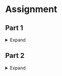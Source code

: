 # Assignment
## Part 1
<details>
<summary>Expand</summary>

1. Write your own UNet from scratch 
2. Train 4 times: 
    - MP+Tr+CE 
    - MP+Tr+Dice Loss 
    - StrConv+Tr+CE 
    - StrConv+Ups+Dice Loss 

## Introduction
The goal of this assignment is to implement Unet model from scratch for segmentation task. Train it
with different type of losses and layers.

## MP+Tr+CE
<details>
<summary>Expand</summary>

### Train logs
    Epoch 1
    Train: Loss=0.5826 Batch_id=57: 100%|██████████| 58/58 [00:16<00:00,  3.46it/s]
    Test set: Average loss: 1.3338
    Epoch 2
    Train: Loss=0.4544 Batch_id=57: 100%|██████████| 58/58 [00:16<00:00,  3.55it/s]
    Test set: Average loss: 0.8280
    Epoch 3
    Train: Loss=0.4951 Batch_id=57: 100%|██████████| 58/58 [00:16<00:00,  3.51it/s]
    Test set: Average loss: 0.6460
    Epoch 4
    Train: Loss=0.4133 Batch_id=57: 100%|██████████| 58/58 [00:16<00:00,  3.52it/s]
    Test set: Average loss: 1.1128
    Epoch 5
    Train: Loss=0.3978 Batch_id=57: 100%|██████████| 58/58 [00:16<00:00,  3.48it/s]
    Test set: Average loss: 1.0972
    ...
    Epoch 21
    Train: Loss=0.1921 Batch_id=57: 100%|██████████| 58/58 [00:16<00:00,  3.47it/s]
    Test set: Average loss: 0.9850
    Epoch 22
    Train: Loss=0.1754 Batch_id=57: 100%|██████████| 58/58 [00:16<00:00,  3.51it/s]
    Test set: Average loss: 0.8336
    Epoch 23
    Train: Loss=0.1410 Batch_id=57: 100%|██████████| 58/58 [00:16<00:00,  3.53it/s]
    Test set: Average loss: 0.6560
    Epoch 24
    Train: Loss=0.1979 Batch_id=57: 100%|██████████| 58/58 [00:16<00:00,  3.52it/s]
    Test set: Average loss: 0.6963
    Epoch 25
    Train: Loss=0.1930 Batch_id=57: 100%|██████████| 58/58 [00:16<00:00,  3.53it/s]
    Test set: Average loss: 0.5283

### Performance Graph
![MP+Tr+CE metrics](./images/MP_Tr_CE_metrics.png)

### Results
![MP+Tr+CE results](./images/MP_Tr_CE_results.png)

</details>

## MP+Tr+Dice Loss
<details>
<summary>Expand</summary>

### Train logs
    CUDA Available? True
    Epoch 1
    Train: Loss=0.1578 Batch_id=28: 100%|██████████| 29/29 [00:17<00:00,  1.70it/s]
    Test set: Average loss: 0.2559
    Epoch 2
    Train: Loss=0.1554 Batch_id=28: 100%|██████████| 29/29 [00:16<00:00,  1.74it/s]
    Test set: Average loss: 0.2501
    Epoch 3
    Train: Loss=0.1305 Batch_id=28: 100%|██████████| 29/29 [00:16<00:00,  1.73it/s]
    Test set: Average loss: 0.2115
    Epoch 4
    Train: Loss=0.1166 Batch_id=28: 100%|██████████| 29/29 [00:16<00:00,  1.71it/s]
    Test set: Average loss: 0.1905
    Epoch 5
    Train: Loss=0.1199 Batch_id=28: 100%|██████████| 29/29 [00:16<00:00,  1.74it/s]
    Test set: Average loss: 0.1816
    ...
    Epoch 21
    Train: Loss=0.0528 Batch_id=28: 100%|██████████| 29/29 [00:17<00:00,  1.70it/s]
    Test set: Average loss: 0.0948
    Epoch 22
    Train: Loss=0.0504 Batch_id=28: 100%|██████████| 29/29 [00:17<00:00,  1.69it/s]
    Test set: Average loss: 0.1257
    Epoch 23
    Train: Loss=0.0530 Batch_id=28: 100%|██████████| 29/29 [00:16<00:00,  1.72it/s]
    Test set: Average loss: 0.0909
    Epoch 24
    Train: Loss=0.0492 Batch_id=28: 100%|██████████| 29/29 [00:16<00:00,  1.74it/s]
    Test set: Average loss: 0.1136
    Epoch 25
    Train: Loss=0.0448 Batch_id=28: 100%|██████████| 29/29 [00:16<00:00,  1.74it/s]
    Test set: Average loss: 0.1120

### Performance Graph
![MP+Tr+Dice Loss metrics](./images/MP_Tr_Dice_Loss_metrics.png)

### Results
![MP+Tr+Dice Loss results](./images/MP_Tr_Dice_Loss_results.png)

</details>

## StrConv+Tr+CE
<details>
<summary>Expand</summary>

### Train logs
    CUDA Available? True
    Epoch 1
    Train: Loss=0.5796 Batch_id=57: 100%|██████████| 58/58 [00:16<00:00,  3.42it/s]
    Test set: Average loss: 1.3183
    Epoch 2
    Train: Loss=0.5894 Batch_id=57: 100%|██████████| 58/58 [00:16<00:00,  3.41it/s]
    Test set: Average loss: 0.5862
    Epoch 3
    Train: Loss=0.5051 Batch_id=57: 100%|██████████| 58/58 [00:17<00:00,  3.39it/s]
    Test set: Average loss: 0.5981
    Epoch 4
    Train: Loss=0.5162 Batch_id=57: 100%|██████████| 58/58 [00:16<00:00,  3.43it/s]
    Test set: Average loss: 0.5238
    Epoch 5
    Train: Loss=0.4325 Batch_id=57: 100%|██████████| 58/58 [00:16<00:00,  3.42it/s]
    Test set: Average loss: 0.5245
    ...
    Epoch 21
    Train: Loss=0.2533 Batch_id=57: 100%|██████████| 58/58 [00:16<00:00,  3.47it/s]
    Test set: Average loss: 0.4071
    Epoch 22
    Train: Loss=0.2243 Batch_id=57: 100%|██████████| 58/58 [00:16<00:00,  3.47it/s]
    Test set: Average loss: 0.3076
    Epoch 23
    Train: Loss=0.2697 Batch_id=57: 100%|██████████| 58/58 [00:16<00:00,  3.48it/s]
    Test set: Average loss: 0.3325
    Epoch 24
    Train: Loss=0.2400 Batch_id=57: 100%|██████████| 58/58 [00:16<00:00,  3.49it/s]
    Test set: Average loss: 0.4501
    Epoch 25
    Train: Loss=0.2470 Batch_id=57: 100%|██████████| 58/58 [00:16<00:00,  3.41it/s]
    Test set: Average loss: 0.2871

### Performance Graph
![StrConv+Tr+CE metrics](./images/StrConv_Tr_CE_metrics.png)

### Results
![StrConv+Tr+CE results](./images/StrConv_Tr_CE_results.png)

</details>

## StrConv+Ups+Dice Loss
<details>
<summary>Expand</summary>

### Train logs
    CUDA Available? True
    Epoch 1
    Train: Loss=0.1710 Batch_id=114: 100%|██████████| 115/115 [00:18<00:00,  6.26it/s]
    Test set: Average loss: 0.1596
    Epoch 2
    Train: Loss=0.1415 Batch_id=114: 100%|██████████| 115/115 [00:18<00:00,  6.31it/s]
    Test set: Average loss: 0.1661
    Epoch 3
    Train: Loss=0.1201 Batch_id=114: 100%|██████████| 115/115 [00:18<00:00,  6.29it/s]
    Test set: Average loss: 0.1223
    Epoch 4
    Train: Loss=0.0969 Batch_id=114: 100%|██████████| 115/115 [00:18<00:00,  6.28it/s]
    Test set: Average loss: 0.1148
    Epoch 5
    Train: Loss=0.0990 Batch_id=114: 100%|██████████| 115/115 [00:18<00:00,  6.28it/s]
    Test set: Average loss: 0.1261
    Epoch 20
    Train: Loss=0.0663 Batch_id=114: 100%|██████████| 115/115 [00:17<00:00,  6.42it/s]
    Test set: Average loss: 0.1391
    Epoch 21
    Train: Loss=0.0602 Batch_id=114: 100%|██████████| 115/115 [00:17<00:00,  6.43it/s]
    Test set: Average loss: 0.0642
    Epoch 22
    Train: Loss=0.0613 Batch_id=114: 100%|██████████| 115/115 [00:17<00:00,  6.41it/s]
    Test set: Average loss: 0.0651
    Epoch 23
    Train: Loss=0.0561 Batch_id=114: 100%|██████████| 115/115 [00:18<00:00,  6.34it/s]

### Performance Graph
![StrConv+Ups+Dice Loss metrics](./images/StrConv_Ups_Dice_Loss_metrics.png)

### Results
![StrConv+Ups+Dice Loss results](./images/StrConv_Ups_Dice_Loss_results.png)

</details>
</details>

## Part 2
<details>
<summary>Expand</summary>

1. Design a varition of a VAE to take image and it's label as input
2. Train 2 times:
    - Train on MNIST data
    - Train on CIFAR10 data
3. Generate 25 images from each model

## Introduction
The goal of this assignment is to implement VAE model from scratch for image generation task. Train it
with different public data.

## MNIST data
<details>
<summary>Expand</summary>

### train logs
    Epoch 29: 100% 1500/1500 [01:26<00:00, 17.27it/s, loss=-949, v_num=0]

### Results
![MNIST results](./images/mnist_results.png)

</details>

## CIFAR10 data
<details>
<summary>Expand</summary>

### train logs
    Epoch 29: 100% 1250/1250 [01:30<00:00, 13.80it/s, loss=-2.93e+03, v_num=1]

### Results
![CIFAR10 results](./images/CIFAR10_results.png)

</details>

## Acknowledgments
This model is trained using repo listed below
* [UNet](https://github.com/AkashDataScience/unet_pytorch)
* [VAE](https://github.com/AkashDataScience/vae_pytorch)